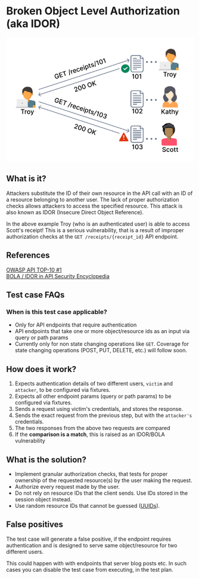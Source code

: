 # Broken Object Level Authorization (aka IDOR)
![IDOR / BOLA](../../assets/IDOR.svg)

## What is it?
Attackers substitute the ID of their own resource in the API call with an ID of a resource belonging to another user. The lack of proper authorization checks allows attackers to access the specified resource. This attack is also known as IDOR (Insecure Direct Object Reference).

In the above example Troy (who is an authenticated user) is able to access Scott's receipt! This is a serious vulnerability, that is a result of improper authorization checks at the `GET /receipts/{receipt_id}` API endpoint.

## References
[OWASP API TOP-10 #1](https://owasp.org/www-project-api-security/)  
[BOLA / IDOR in API Security Encyclopedia](https://apisecurity.io/encyclopedia/content/owasp/api1-broken-object-level-authorization)

## Test case FAQs
### When is this test case applicable?
* Only for API endpoints that require authentication
* API endpoints that take one or more object/resource ids as an input via query or path params
* Currently only for non state changing operations like `GET`. Coverage for state changing operations (POST, PUT, DELETE, etc.) will follow soon. 

## How does it work?
1. Expects authentication details of two different users, `victim` and `attacker`, to be configured via fixtures.
2. Expects all other endpoint params (query or path params) to be configured via fixtures.
3. Sends a request using victim's credentials, and stores the response.
4. Sends the exact request from the previous step, but with the `attacker's` credentials. 
5. The two responses from the above two requests are compared
6. If the **comparison is a match**, this is raised as an IDOR/BOLA vulnerability

## What is the solution?
* Implement granular authorization checks, that tests for proper ownership of the requested resource(s) by the user making the request.
* Authorize every request made by the user.
* Do not rely on resource IDs that the client sends. Use IDs stored in the session object instead.
* Use random resource IDs that cannot be guessed ([UUIDs](https://en.wikipedia.org/wiki/Universally_unique_identifier)).

## False positives
The test case will generate a false positive, if the endpoint requires authentication and is designed to serve same object/resource for two different users. 

This could happen with with endpoints that server blog posts etc. In such cases you can disable the test case from executing, in the test plan.
